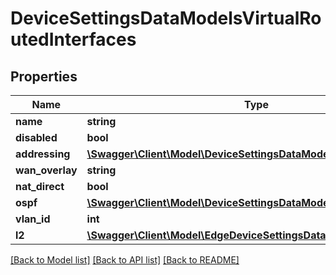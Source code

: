 # DeviceSettingsDataModelsVirtualRoutedInterfaces

## Properties
Name | Type | Description | Notes
------------ | ------------- | ------------- | -------------
**name** | **string** |  | [optional] 
**disabled** | **bool** |  | [optional] 
**addressing** | [**\Swagger\Client\Model\DeviceSettingsDataModelsVirtualAddressing**](DeviceSettingsDataModelsVirtualAddressing.md) |  | [optional] 
**wan_overlay** | **string** |  | [optional] 
**nat_direct** | **bool** |  | [optional] 
**ospf** | [**\Swagger\Client\Model\DeviceSettingsDataModelsVirtualOspf**](DeviceSettingsDataModelsVirtualOspf.md) |  | [optional] 
**vlan_id** | **int** |  | [optional] 
**l2** | [**\Swagger\Client\Model\EdgeDeviceSettingsDataL2**](EdgeDeviceSettingsDataL2.md) |  | [optional] 

[[Back to Model list]](../README.md#documentation-for-models) [[Back to API list]](../README.md#documentation-for-api-endpoints) [[Back to README]](../README.md)



